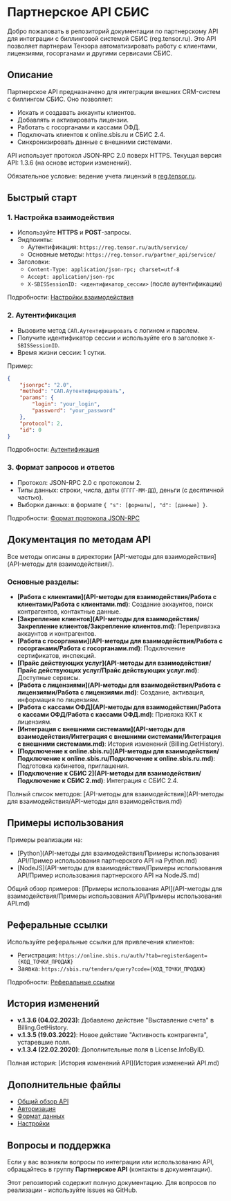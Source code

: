 # Партнерское API СБИС

Добро пожаловать в репозиторий документации по партнерскому API для интеграции с биллинговой системой СБИС (reg.tensor.ru). Это API позволяет партнерам Тензора автоматизировать работу с клиентами, лицензиями, госорганами и другими сервисами СБИС.

## Описание

Партнерское API предназначено для интеграции внешних CRM-систем с биллингом СБИС. Оно позволяет:
- Искать и создавать аккаунты клиентов.
- Добавлять и активировать лицензии.
- Работать с госорганами и кассами ОФД.
- Подключать клиентов к online.sbis.ru и СБИС 2.4.
- Синхронизировать данные с внешними системами.

API использует протокол JSON-RPC 2.0 поверх HTTPS. Текущая версия API: 1.3.6 (на основе истории изменений).

Обязательное условие: ведение учета лицензий в [reg.tensor.ru](https://reg.tensor.ru).

## Быстрый старт

### 1. Настройка взаимодействия
- Используйте **HTTPS** и **POST**-запросы.
- Эндпоинты:
  - Аутентификация: `https://reg.tensor.ru/auth/service/`
  - Основные методы: `https://reg.tensor.ru/partner_api/service/`
- Заголовки:
  - `Content-Type: application/json-rpc; charset=utf-8`
  - `Accept: application/json-rpc`
  - `X-SBISSessionID: <идентификатор_сессии>` (после аутентификации)

Подробности: [Настройки взаимодействия](partner-api-settings.md)

### 2. Аутентификация
- Вызовите метод `САП.Аутентифицировать` с логином и паролем.
- Получите идентификатор сессии и используйте его в заголовке `X-SBISSessionID`.
- Время жизни сессии: 1 сутки.

Пример:
```json
{
    "jsonrpc": "2.0",
    "method": "САП.Аутентифицировать",
    "params": {
        "login": "your_login",
        "password": "your_password"
    },
    "protocol": 2,
    "id": 0
}
```

Подробности: [Аутентификация](partner-api-authorization.md)

### 3. Формат запросов и ответов
- Протокол: JSON-RPC 2.0 с протоколом 2.
- Типы данных: строки, числа, даты (`ГГГГ-ММ-ДД`), деньги (с десятичной частью).
- Выборки данных: в формате `{ "s": [форматы], "d": [данные] }`.

Подробности: [Формат протокола JSON-RPC](partner-api-data.md)

## Документация по методам API

Все методы описаны в директории [API-методы для взаимодействия](API-методы для взаимодействия/).

### Основные разделы:
- **[Работа с клиентами](API-методы для взаимодействия/Работа с клиентами/Работа с клиентами.md)**: Создание аккаунтов, поиск контрагентов, контактные данные.
- **[Закрепление клиентов](API-методы для взаимодействия/Закрепление клиентов/Закрепление клиентов.md)**: Перепривязка аккаунтов и контрагентов.
- **[Работа с госорганами](API-методы для взаимодействия/Работа с госорганами/Работа с госорганами.md)**: Подключение сертификатов, инспекций.
- **[Прайс действующих услуг](API-методы для взаимодействия/Прайс действующих услуг/Прайс действующих услуг.md)**: Доступные сервисы.
- **[Работа с лицензиями](API-методы для взаимодействия/Работа с лицензиями/Работа с лицензиями.md)**: Создание, активация, информация по лицензиям.
- **[Работа с кассами ОФД](API-методы для взаимодействия/Работа с кассами ОФД/Работа с кассами ОФД.md)**: Привязка ККТ к лицензиям.
- **[Интеграция с внешними системами](API-методы для взаимодействия/Интеграция с внешними системами/Интеграция с внешними системами.md)**: История изменений (Billing.GetHistory).
- **[Подключение к online.sbis.ru](API-методы для взаимодействия/Подключение к online.sbis.ru/Подключение к online.sbis.ru.md)**: Подготовка кабинетов, приглашения.
- **[Подключение к СБИС 2](API-методы для взаимодействия/Подключение к СБИС 2.md)**: Интеграция с СБИС 2.4.

Полный список методов: [API-методы для взаимодействия](API-методы для взаимодействия/API-методы для взаимодействия.md)

## Примеры использования

Примеры реализации на:
- [Python](API-методы для взаимодействия/Примеры использования API/Пример использования партнерского API на Python.md)
- [NodeJS](API-методы для взаимодействия/Примеры использования API/Пример использования партнерского API на NodeJS.md)

Общий обзор примеров: [Примеры использования API](API-методы для взаимодействия/Примеры использования API/Примеры использования API.md)

## Реферальные ссылки

Используйте реферальные ссылки для привлечения клиентов:
- Регистрация: `https://online.sbis.ru/auth/?tab=register&agent={КОД_ТОЧКИ_ПРОДАЖ}`
- Заявка: `https://sbis.ru/tenders/query?code={КОД_ТОЧКИ_ПРОДАЖ}`

Подробности: [Реферальные ссылки](реферальные-ссылки.md)

## История изменений

- **v.1.3.6 (04.02.2023)**: Добавлено действие "Выставление счета" в Billing.GetHistory.
- **v.1.3.5 (19.03.2022)**: Новое действие "Активность контрагента", устаревшие поля.
- **v.1.3.4 (22.02.2020)**: Дополнительные поля в License.InfoByID.

Полная история: [История изменений API](История изменений API.md)

## Дополнительные файлы
- [Общий обзор API](partner-api.md)
- [Авторизация](partner-api-authorization.md)
- [Формат данных](partner-api-data.md)
- [Настройки](partner-api-settings.md)

## Вопросы и поддержка

Если у вас возникли вопросы по интеграции или использованию API, обращайтесь в группу **Партнерское API** (контакты в документации).

Этот репозиторий содержит полную документацию. Для вопросов по реализации - используйте issues на GitHub.